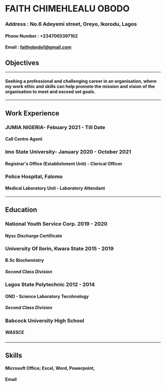 # FAITH CHIMEHLEALU OBODO
### Address : No.6 Adeyemi street, Oreyo, Ikorodu, Lagos
#### Phone Number : +2347065397162
#### Email : faithobodo1@gmail.com
## Objectives
--------------------------------------------------
#### Seeking a professional and challenging career in an organisation, where my work ethic and skills can help promote the mission and vision of the organisation to meet and exceed set goals.
--------------------------------------------------
## Work Experience
### JUMIA NIGERIA- Febuary 2021 - Till Date 
#### Call Centre Agent

### Imo State University- January 2020 - October 2021
#### Registrar's Office (Establishment Unit) - Clerical Officer

### Police Hospital, Falomo
#### Medical Laboratory Unit - Laboratory Attendant
--------------------------------------------------
## Education
### National Youth Service Corp. 2019 - 2020
#### Nysc Discharge Certificate
### University Of Ilorin, Kwara State 2015 - 2019
#### B.Sc Biochemistry
##### Second Class Division
### Lagos State Polytechnic  2012 - 2014
#### OND - Science Laboratory Tecnhnology 
##### Second Class Division
### Babcock University High School
##### WASSCE
--------------------------------------------------
## Skills
#### Microsoft Office; Excel, Word, Powerpoint,
#### Email

